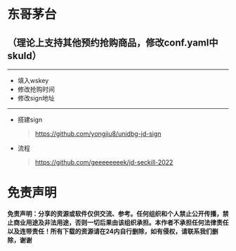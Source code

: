 东哥茅台
=== 
（理论上支持其他预约抢购商品，修改conf.yaml中skuId）
---

*** 
 * 填入wskey
 * 修改抢购时间
 * 修改sign地址

*** 
* 搭建sign
    >   https://github.com/yongjiu8/unidbg-jd-sign 
* 流程
    >   https://github.com/geeeeeeeek/jd-seckill-2022

# 免责声明
**免责声明：分享的资源或软件仅供交流、参考。任何组织和个人禁止公开传播，禁止商业用途及非法用途，否则一切后果由该组织承担。本作者不承担任何法律责任以及连带责任！所有下载的资源请在24内自行删除，如有侵权，请联系我们删除，谢谢**